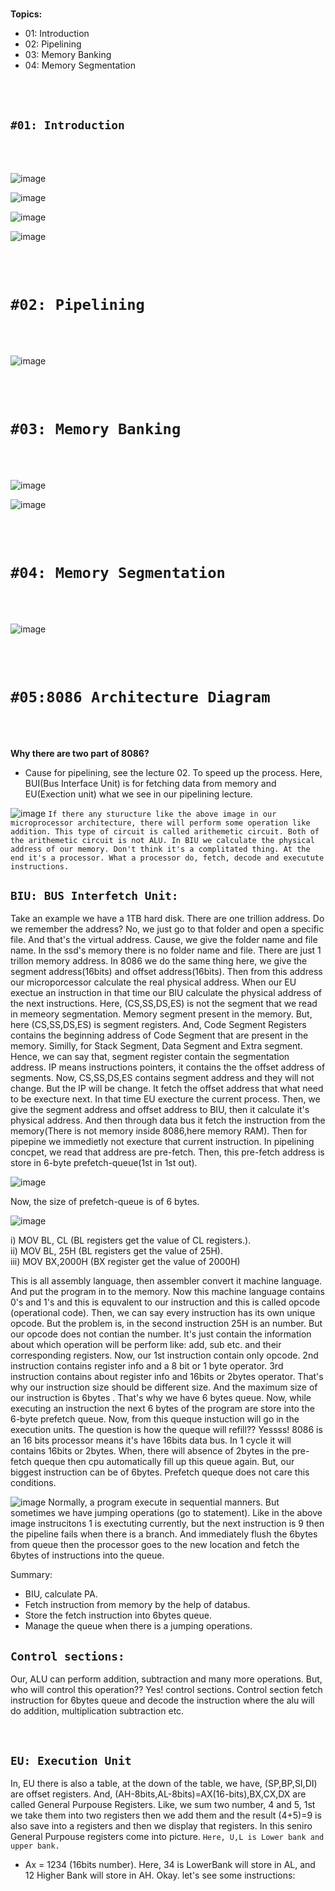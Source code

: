<br>

**Topics:**
- 01: Introduction 
- 02: Pipelining
- 03: Memory Banking
- 04: Memory Segmentation

<br>
<br>

## `#01: Introduction` 
<br>
<br>

![image](img/img01.jpg)

![image](img/img02.jpg)

![image](img/img03.jpg)

![image](img/img04.jpg)


<br>
<br>

# `#02: Pipelining` 
<br>
<br>


![image](img/img05.jpg)


<br>
<br>

# `#03: Memory Banking` 
<br>
<br>


![image](img/img06.jpg)

![image](img/img07.jpg)


<br>
<br>

# `#04: Memory Segmentation` 
<br>
<br>

![image](img/img08.jpg)


<br>
<br>

# `#05:8086 Architecture Diagram` 
<br>
<br>

**Why there are two part of 8086?**

- Cause for pipelining, see the lecture 02. To speed up the process. Here, BUI(Bus Interface Unit) is for fetching data from memory and EU(Exection unit) what we see in our 
pipelining lecture. 

![image](img/ALU_block.gif)
`If there any sturucture like the above image in our microprocessor architecture, there will perform some operation like addition. This type of circuit is called arithemetic circuit. Both of the arithemetic circuit is not ALU. In BIU we calculate the physical address of our memory. Don't think it's a complitated thing. At the end it's a processor. What a processor do, fetch, decode and executute instructions.`


## `BIU: BUS Interfetch Unit:`
Take an example we have a 1TB hard disk. There are one trillion address. Do we remember the address? No, we just go to that folder and open a specific file. And that's the virtual address. Cause, we give the folder name and file name. In the ssd's memory there is no folder name and file. There are just 1 trillon memory address. In 8086 we do the same thing here, we give the segment address(16bits) and offset address(16bits). Then from this address our microporcessor calculate the real physical address. When our EU exectue 
an instruction in that time our BIU calculate the physical address of the next instructions. Here, (CS,SS,DS,ES) is not the segment that we read in memeory segmentation. 
Memory segment present in the memory. But, here (CS,SS,DS,ES) is segment registers. And, Code Segment Registers contains the beginning address of Code Segment that are present in the memory. Similly, for Stack Segment, Data Segment and Extra segment. Hence, we can say that, segment register contain the segmentation address. IP means instructions  pointers, it contains the the offset address of segments. Now, CS,SS,DS,ES contains segment address and they will not change. But the IP will be change. It fetch the offset address that what need to be execture next. In that time EU execture the current process. Then, we give the 
segment address and offset address to BIU, then it calculate it's physical address. And then through data bus it fetch the instruction from the memory(There is not memory inside 8086,here memory RAM). Then for pipepine we immedietly not execture that current instruction. In pipelining concpet, we read that address are pre-fetch. Then, this pre-fetch address is store in 6-byte prefetch-queue(1st in 1st out).  

![image](img/img09.jpg)

Now, the size of prefetch-queue is of 6 bytes.

![image](img/img09.png)

i) MOV BL, CL (BL registers get the value of CL registers.). <br>
ii) MOV BL, 25H (BL registers get the value of 25H). <br>
iii) MOV BX,2000H (BX register get the value of 2000H) <br>

This is all assembly language, then assembler convert it machine language. And put 
the program in to the memory. Now this machine language contains 0's and 1's and this 
is equvalent to our instruction and this is called opcode (operational code). Then, 
we can say every instruction has its own unique opcode. But the problem is, in the second instruction 25H is an number. But our opcode does not contian the number. It's just contain the information about which operation will be perform like: add, sub etc. and their corresponding registers. Now, our 1st instruction contain only opcode. 2nd instruction contains register info and a 8 bit or 1 byte operator. 3rd instruction contains about register info and 16bits or 2bytes operator. That's why our instruction 
size should be different size. And the maximum size of our instruction is 6bytes . That's why we have 6 bytes queue. Now, while executing an instruction the next 6 bytes of the program are store into the 6-byte prefetch queue. Now, from this queque instuction will go in the execution units. The question is how the queque will refill?? Yessss! 8086 is an 16 bits processor means it's have 16bits data bus. In 1 cycle it will contains 16bits or 2bytes. When, there will absence of 2bytes in the pre-fetch queque then cpu automatically fill up this queue again. But, our biggest instruction can be of 6bytes. Prefetch queque does not care this conditions. 


![image](img/img10.png)
Normally, a program execute in sequential manners. But sometimes we have jumping operations (go to statement). Like in the above image instrucitons 1 is exectuting currently, but the next instruction is 9 then the pipeline fails when there is a branch. And immediately flush the 6bytes from queue then the processor goes to the new location and fetch the 6bytes of instructions into the queue.

Summary:
- BIU, calculate PA.
- Fetch instruction from memory by the help of databus.
- Store the fetch instruction into 6bytes queue.
- Manage the queue when there is a jumping operations.


## `Control sections:`
Our, ALU can perform addition, subtraction and many more operations. But, who will control this operation?? Yes! control sections. Control section fetch instruction for 6bytes queue and decode the instruction where the alu will do addition, multiplication subtraction etc.

<br>

## `EU: Execution Unit`

In, EU there is also a table, at the down of the table, we have, (SP,BP,SI,DI) are offset registers. And, (AH-8bits,AL-8bits)=AX(16-bits),BX,CX,DX are called General Purpouse Registers. Like, we sum two number, 4 and 5, 1st we take them into two registers then we add them and the result (4+5)=9 is also save into a registers and then we display that registers. In this seniro General Purpouse registers come into picture. `Here, U,L is Lower bank and upper bank.`

- Ax = 1234 (16bits number). Here, 34 is LowerBank will store in AL, and 12 Higher Bank 
will store in AH.  Okay. let's see some instructions:





